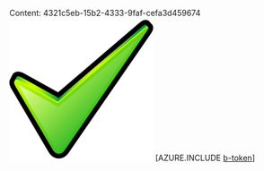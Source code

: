 Content: 4321c5eb-15b2-4333-9faf-cefa3d459674![image](f5181503-1d32-4331-899a-1b4769b4f353.png)
[AZURE.INCLUDE [b-token](40454b41-4f43-475f-babb-e3f46ef23220.md)]
